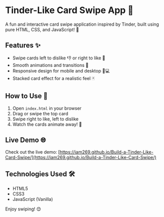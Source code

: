 # Tinder-Like Card Swipe App 💑

A fun and interactive card swipe application inspired by Tinder, built using pure HTML, CSS, and JavaScript! 🎉

## Features ✨
- Swipe cards left to dislike 👎 or right to like 💖
- Smooth animations and transitions 🎨
- Responsive design for mobile and desktop 📱💻
- Stacked card effect for a realistic feel 🃏

## How to Use 🚀
1. Open `index.html` in your browser
2. Drag or swipe the top card
3. Swipe right to like, left to dislike
4. Watch the cards animate away! 🌟

## Live Demo 🌐
Check out the live demo: [https://iam269.github.io/Build-a-Tinder-Like-Card-Swipe/](https://iam269.github.io/Build-a-Tinder-Like-Card-Swipe/)

## Technologies Used 🛠️
- HTML5
- CSS3
- JavaScript (Vanilla)

Enjoy swiping! 😊